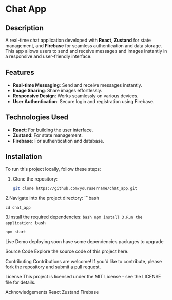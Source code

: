 # Chat App


## Description

A real-time chat application developed with **React**, **Zustand** for state management, and **Firebase** for seamless authentication and data storage. This app allows users to send and receive messages and images instantly in a responsive and user-friendly interface. 

## Features

- **Real-time Messaging**: Send and receive messages instantly.
- **Image Sharing**: Share images effortlessly.
- **Responsive Design**: Works seamlessly on various devices.
- **User Authentication**: Secure login and registration using Firebase.

## Technologies Used

- **React**: For building the user interface.
- **Zustand**: For state management.
- **Firebase**: For authentication and database.

## Installation

To run this project locally, follow these steps:

1. Clone the repository:
   ```bash
   git clone https://github.com/yourusername/chat_app.git
2.Navigate into the project directory:
    ```bash

    cd chat_app
3.Install the required dependencies:
    ```bash
    npm install
3.Run the application:
    ```bash

    npm start
Live Demo
deploying soon have some dependencies packages to upgrade

Source Code
Explore the source code of this project here.

Contributing
Contributions are welcome! If you'd like to contribute, please fork the repository and submit a pull request.

License
This project is licensed under the MIT License - see the LICENSE file for details.

Acknowledgements
React
Zustand
Firebase
